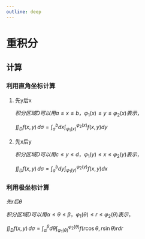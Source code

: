 ```yaml
---
outline: deep
---
```

# 重积分
## 计算
### 利用直角坐标计算
1. 先y后x
   
   $积分区域D可以用a\leqslant x\leqslant b，\varphi_1(x)\leqslant y\leqslant \varphi_2(x)表示，$

   $\iint_D f(x,y)\,d\sigma=\int_a^b dx\int_{\varphi_1(x)}^{\varphi_2(x)}f(x,y)dy$

2. 先x后y
   
   $积分区域D可以用c\leqslant y\leqslant d，\varphi_1(y)\leqslant x\leqslant \varphi_2(y)表示，$

   $\iint_D f(x,y)\,d\sigma=\int_a^b dy\int_{\varphi_1(y)}^{\varphi_2(y)}f(x,y)dx$

### 利用极坐标计算
$先r后\theta$

$积分区域D可以用\alpha\leqslant\theta\leqslant\beta，\varphi_1(\theta)\leqslant r\leqslant \varphi_2(\theta)表示，$

$\iint_D f(x,y)\,d\sigma=\int_\alpha^\beta d\theta\int_{\varphi_1(\theta)}^{\varphi_2(\theta)}f(r\cos\theta,r\sin\theta)rdr$
